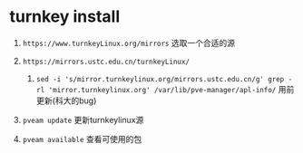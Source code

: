 # turnkey install
1. `https://www.turnkeyLinux.org/mirrors` 选取一个合适的源
2. `https://mirrors.ustc.edu.cn/turnkeyLinux/`
   1. `sed -i 's/mirror.turnkeylinux.org/mirrors.ustc.edu.cn/g' grep -rl 'mirror.turnkeylinux.org' /var/lib/pve-manager/apl-info/` 用前更新(科大的bug)

3. `pveam update` 更新turnkeylinux源
4. `pveam available` 查看可使用的包
